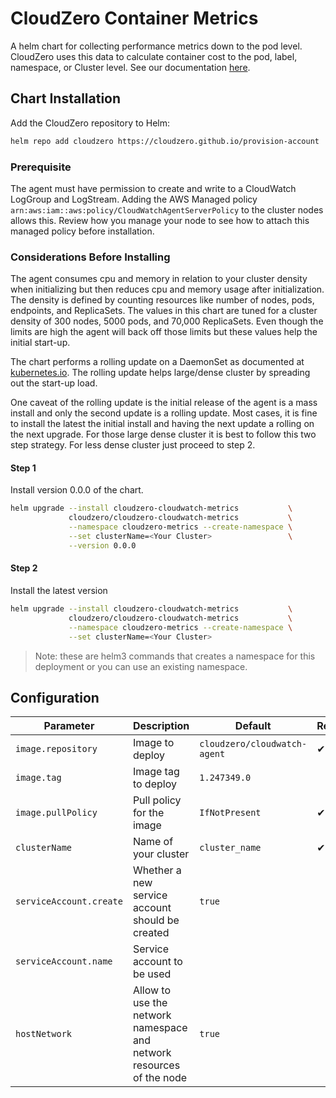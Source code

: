# CloudZero Container Metrics

A helm chart for collecting performance metrics down to the pod level.  CloudZero uses this data to calculate container cost to the pod, label, namespace, or Cluster level.  See our documentation [here](https://docs.cloudzero.com/docs/container-cost-track).

## Chart Installation

Add the CloudZero repository to Helm:

```sh
helm repo add cloudzero https://cloudzero.github.io/provision-account
```

### Prerequisite

The agent must have permission to create and write to a CloudWatch LogGroup and LogStream. Adding the AWS Managed policy `arn:aws:iam::aws:policy/CloudWatchAgentServerPolicy` to the cluster nodes allows this. Review how you manage your node to see how to attach this managed policy before installation.

### Considerations Before Installing

The agent consumes cpu and memory in relation to your cluster density when initializing but then reduces cpu and memory usage after initialization. The density is defined by counting resources like number of nodes, pods, endpoints, and ReplicaSets.  The values in this chart are tuned for a cluster density of 300 nodes, 5000 pods, and 70,000 ReplicaSets. Even though the limits are high the agent will back off those limits but these values help the initial start-up.

The chart performs a rolling update on a DaemonSet as documented at [kubernetes.io](https://kubernetes.io/docs/tasks/manage-daemon/update-daemon-set/). The rolling update helps large/dense cluster by spreading out the start-up load.

One caveat of the rolling update is the initial release of the agent is a mass install and only the second update is a rolling update. Most cases, it is fine to install the latest the initial install and having the next update a rolling on the next upgrade. For those large dense cluster it is best to follow this two step strategy.  For less dense cluster just proceed to step 2.

#### Step 1

Install version 0.0.0 of the chart.

```sh
helm upgrade --install cloudzero-cloudwatch-metrics           \
             cloudzero/cloudzero-cloudwatch-metrics           \
             --namespace cloudzero-metrics --create-namespace \
             --set clusterName=<Your Cluster>                 \
             --version 0.0.0 
```

#### Step 2

Install the latest version

```sh
helm upgrade --install cloudzero-cloudwatch-metrics           \
             cloudzero/cloudzero-cloudwatch-metrics           \
             --namespace cloudzero-metrics --create-namespace \
             --set clusterName=<Your Cluster>
```

> Note: these are helm3 commands that creates a namespace for this deployment or you can use an existing namespace.

## Configuration

| Parameter | Description | Default | Required |
| - | - | - | -
| `image.repository` | Image to deploy | `cloudzero/cloudwatch-agent` | ✔
| `image.tag` | Image tag to deploy | `1.247349.0`
| `image.pullPolicy` | Pull policy for the image | `IfNotPresent` | ✔
| `clusterName` | Name of your cluster | `cluster_name` | ✔
| `serviceAccount.create` | Whether a new service account should be created | `true` |
| `serviceAccount.name` | Service account to be used | |
| `hostNetwork` | Allow to use the network namespace and network resources of the node | `true` |
